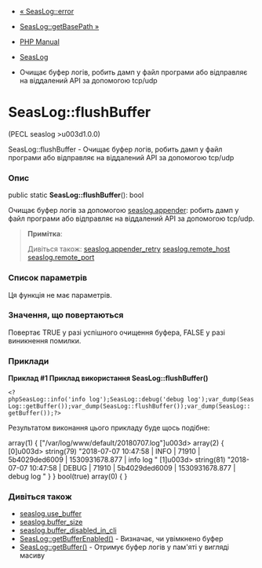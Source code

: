 - [« SeasLog::error](seaslog.error.md)
- [SeasLog::getBasePath »](seaslog.getbasepath.md)

- [PHP Manual](index.md)
- [SeasLog](class.seaslog.md)
- Очищає буфер логів, робить дамп у файл програми або відправляє на
віддалений API за допомогою tcp/udp

# SeasLog::flushBuffer

(PECL seaslog \>u003d1.0.0)

SeasLog::flushBuffer - Очищає буфер логів, робить дамп у файл
програми або відправляє на віддалений API за допомогою tcp/udp

### Опис

public static **SeasLog::flushBuffer**(): bool

Очищає буфер логів за допомогою
[seaslog.appender](seaslog.configuration.md#ini.seaslog.appender):
робить дамп у файл програми або відправляє на віддалений API за допомогою
tcp/udp.

> **Примітка**:
>
> Дивіться також:
> [seaslog.appender_retry](seaslog.configuration.md#ini.seaslog.appender-retry)
> [seaslog.remote_host](seaslog.configuration.md#ini.seaslog.remote-host)
> [seaslog.remote_port](seaslog.configuration.md#ini.seaslog.remote-port)

### Список параметрів

Ця функція не має параметрів.

### Значення, що повертаються

Повертає TRUE у разі успішного очищення буфера, FALSE у разі
виникнення помилки.

### Приклади

**Приклад #1 Приклад використання **SeasLog::flushBuffer()****

` <?phpSeasLog::info('info log');SeasLog::debug('debug log');var_dump(SeasLog::getBuffer());var_dump(SeasLog::flushBuffer());var_dump(SeasLog:: getBuffer());?> `

Результатом виконання цього прикладу буде щось подібне:

array(1) {
["/var/log/www/default/20180707.log"]u003d>
array(2) {
[0]u003d>
string(79) "2018-07-07 10:47:58 | INFO | 71910 | 5b4029ded6009 | 1530931678.877 | info log
"
[1]u003d>
string(81) "2018-07-07 10:47:58 | DEBUG | 71910 | 5b4029ded6009 | 1530931678.877 | debug log
"
}
}
bool(true)
array(0) {
}

### Дивіться також

- [seaslog.use_buffer](seaslog.configuration.md#ini.seaslog.use-buffer)
- [seaslog.buffer_size](seaslog.configuration.md#ini.seaslog.buffer-size)
- [seaslog.buffer_disabled_in_cli](seaslog.configuration.md#ini.seaslog.buffer-disabled-in-cli)
- [SeasLog::getBufferEnabled()](seaslog.getbufferenabled.md) -
Визначає, чи увімкнено буфер
- [SeasLog::getBuffer()](seaslog.getbuffer.md) - Отримує буфер
логів у пам'яті у вигляді масиву
